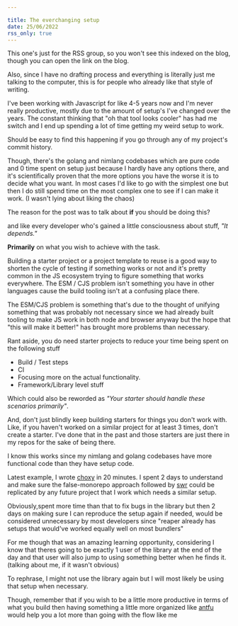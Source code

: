 ```yaml
---

title: The everchanging setup
date: 25/06/2022
rss_only: true
---
```


This one's just for the RSS group, so you won't see this indexed on the blog,
though you can open the link on the blog.

Also, since I have no drafting process and everything is literally just me
talking to the computer, this is for people who already like that style of
writing.

I've been working with Javascript for like 4-5 years now and I'm never really
productive, mostly due to the amount of setup's I've changed over the years. The
constant thinking that "oh that tool looks cooler" has had me switch and I end
up spending a lot of time getting my weird setup to work.

Should be easy to find this happening if you go through any of my project's
commit history.

Though, there's the golang and nimlang codebases which are pure code and 0 time
spent on setup just because I hardly have any options there, and it's
scientifically proven that the more options you have the worse it is to decide
what you want. In most cases I'd like to go with the simplest one but then I do
still spend time on the most complex one to see if I can make it work. (I wasn't
lying about liking the chaos)

The reason for the post was to talk about **if** you should be doing this?

and like every developer who's gained a little consciousness about stuff, _"It
depends."_

**Primarily** on what you wish to achieve with the task.

Building a starter project or a project template to reuse is a good way to
shorten the cycle of testing if something works or not and it's pretty common in
the JS ecosystem trying to figure something that works everywhere. The ESM / CJS
problem isn't something you have in other languages cause the build tooling
isn't at a confusing place there.

The ESM/CJS problem is something that's due to the thought of unifying something
that was probably not necessary since we had already built tooling to make JS
work in both node and browser anyway but the hope that "this will make it
better!" has brought more problems than necessary.

Rant aside, you do need starter projects to reduce your time being spent on the
following stuff

- Build / Test steps
- CI
- Focusing more on the actual functionality.
- Framework/Library level stuff

Which could also be reworded as _"Your starter should handle these scenarios
primarily"_.

And, don't just blindly keep building starters for things you don't work with.
Like, if you haven't worked on a similar project for at least 3 times, don't
create a starter. I've done that in the past and those starters are just there
in my repos for the sake of being there.

I know this works since my nimlang and golang codebases have more functional
code than they have setup code.

Latest example, I wrote [choxy](https://github.com/barelyhuman/choxy) in 20
minutes. I spent 2 days to understand and make sure the false-monorepo approach
followed by [swr](https://gihtub.com/vercel/swr) could be replicated by any
future project that I work which needs a similar setup.

Obviously,spent more time than that to fix bugs in the library but then 2 days
on making sure I can reproduce the setup again if needed, would be considered
unnecessary by most developers since "reaper already has setups that would've
worked equally well on most bundlers"

For me though that was an amazing learning opportunity, considering I know that
theres going to be exactly 1 user of the library at the end of the day and that
user will also jump to using something better when he finds it. (talking about
me, if it wasn't obvious)

To rephrase, I might not use the library again but I will most likely be using
that setup when necessary.

Though, remember that if you wish to be a little more productive in terms of
what you build then having something a little more organized like
[antfu](https://antfu.me) would help you a lot more than going with the flow
like me
